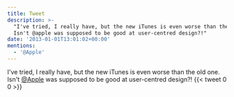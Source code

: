 ```yaml
---
title: Tweet
description: >-
  "I've tried, I really have, but the new iTunes is even worse than the old one.
  Isn't @apple was supposed to be good at user-centred design?!"
date: '2013-01-01T13:01:02+00:00'
mentions:
  - '@Apple'
---
```

I've tried, I really have, but the new iTunes is even worse than the old one. Isn't [@Apple](https://twitter.com/@Apple) was supposed to be good at user-centred design?!
      {{< tweet 0 0 >}}
    
